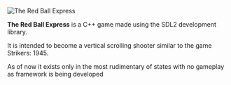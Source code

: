 ![The Red Ball Express](https://github.com/jarydpeters/VertScroller/blob/main/assets/sprites/menuLogo.png)

**The Red Ball Express** is a C++ game made using the SDL2 development library.

It is intended to become a vertical scrolling shooter similar to the game Strikers: 1945.

As of now it exists only in the most rudimentary of states with no gameplay as framework is being developed
